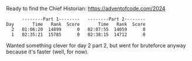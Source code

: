 Ready to find the Chief Historian: https://adventofcode.com/2024

          --------Part 1--------   --------Part 2--------
    Day       Time   Rank  Score       Time   Rank  Score
      2   01:06:20  14899      0   02:07:55  14059      0
      1   02:35:21  15785      0   02:38:15  14712      0

Wanted something clever for day 2 part 2, but went for bruteforce anyway because it's faster (well, for now).
